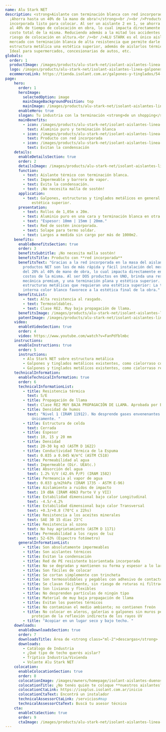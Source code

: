 ```yaml
---
name: Alu Stark NET
description: <strong>Aislante con terminación blanca con red incorporada.
  ¡Ahorra hasta un 40% de la mano de obra!</strong><br /><br />Producto con red
  incorporada listo para colocar. Al ser un aislante 2 en 1, se ahorra del 20%
  al 40% de tiempo de colocación en obra, lo cual impacta directamente en el
  costo total de la misma. Reduciendo además a la mitad los accidentes por
  riesgo de colocación en altura.<br /><br />ALU STARK es el único aislante del
  mercado con terminación blanca de alta resistencia que permite darle a tu
  estructura metálica una estética superior, además de aislarlos térmicamente.
  Ideal para supermercados, concesionarias de autos, etc.
globals:
  order: 1
  productImage: /images/products/alu-stark-net/isolant-aislantes-linea-galpones-y-tinglados-alu-stark-net-producto-rollo.png
  logo: /images/products/alu-stark-net/isolant-aislantes-linea-galpones-y-tinglados-alu-stark-net-logo.png
  ecommerceLink: https://tienda.isolant.com.ar/galpones-y-tinglados/54-alu-stark-10-net.html
page:
    hero:
      order: 1
      heroImage:
        selectedOption: image
        mainImageBackgroundPosition: top
        mainImage: /images/products/alu-stark-net/isolant-aislantes-linea-galpones-y-tinglados-alu-stark-net-imagen.jpg
      enableHero: true
      slogan: Tu industria con la terminación <strong>de un shopping</strong>
      mainBenefits:
        - icon: /images/products/alu-stark-net/isolant-aislantes-linea-galpones-y-tinglados-alu-stark-net-beneficio-2.svg
          text: Aluminio puro y terminación blanca
        - icon: /images/products/alu-stark-net/isolant-aislantes-linea-galpones-y-tinglados-alu-stark-net-beneficio-1.svg
          text: Producto con red incorporada
        - icon: /images/products/alu-stark-net/isolant-aislantes-linea-galpones-y-tinglados-alu-stark-net-beneficio-3.svg
          text: Evitan la condensación
    details:
      enableDetailsSection: true
      order: 2
      detailsImage: /images/products/alu-stark-net/isolant-aislantes-linea-galpones-y-tinglados-alu-stark-net-imagen-producto.jpg
      function:
        - text: Aislante térmico con terminación blanca.
        - text: Impermeable y barrera de vapor.
        - text: Evita la condensación.
        - text: ¡No necesita malla de sostén!
      application:
        - text: Galpones, estructuras y tinglados metálicos en general que necesiten una
            estética superior.
      presentation:
        - text: Rollos de 1,05m x 20m.
        - text: Aluminio puro en una cara y terminación blanca en otra.
        - text: "Espesor: 10mm | 15mm | 20mm."
        - text: Red de sostén incorporada.
        - text: Solape para termo soldar.
        - text: Largos a medida sin cargo por más de 1000m2.
    benefits:
      enableBenefitsSection: true
      order: 3
      benefitsSubtitle: ¡No necesita malla sostén!
      benefitsTitle: Producto con **red incorporada**
      benefitsText: "Gracias a la red incorporada en la masa del aislante, nuestros
        productos NET son los de más rápida y fácil instalación del mercado. Ahorran
        del 20% al 40% de mano de obra, lo cual impacta directamente en los tiempos y
        costos de la misma. Al ser DOS productos en UNO, brinda una resistencia
        mecánica premium, y una terminación plana y estética superior. Ideal para
        estructuras metálicas que requieran una estética superior: La terminación
        interna color blanco favorece a la estética final de la obra."
      benefitsList:
        - text: Alta resistencia al rasgado.
        - text: Termosoldables.
        - text: Clase RE2. Muy baja propagación de llama.
      benefitsImage: /images/products/alu-stark-net/isolant-aislantes-linea-galpones-y-tinglados-alu-stark-net-beneficio-exclusivo.jpg
      patentImage: /images/products/alu-stark-net/isolant-aislantes-linea-galpones-y-tinglados-alu-stark-net-patente.png
    video:
      enableVideoSection: true
      order: 4
      video: https://www.youtube.com/watch?v=FanPdfblmbc
    instructions:
      enableInstructions: true
      order: 5
      instructions:
        - Alu Stark NET sobre estructura metálica
        - Galpones y tinglados metálicos existentes, como cielorraso copiando la forma
        - Galpones y tinglados metálicos existentes, como cielorraso recto
    technicalInformation:
      enableTechnicalInformation: true
      order: 6
      technicalInformationList:
        - title: Resistencia térmica
          text: S/E
        - title: Propagación de llama
          text: Clase RE2 MUY BAJA PROPAGACIÓN DE LLAMA. Aprobada por Bomberos Argentina.
        - title: Densidad de humos
          text: "Nivel 1 (IRAM 11912). No desprende gases envenenantes. CO2 + H20 + calor
            únicamente. "
        - title: Estructura de celda
          text: Cerrada
        - title: Espesor
          text: 10, 15 y 20 mm
        - title: Densidad
          text: 20-30 kg m3 (ASTM D 1622)
        - title: Conductividad Térmica de la Espuma
          text: 0.035 a 0.045 W/m°C (ASTM C518)
        - title: Permeabilidad al agua
          text: Impermeable (Dir. UEAtc.)
        - title: Absorción del agua
          text: 1.2% V/V (42.6% P/P) (IRAM 1582)
        - title: Permeancia al vapor de agua
          text: 0.033 g/m2hkPa (IRAM 1735 - ASTM E-96)
        - title: Aislamiento a ruidos de impacto
          text: 19 dBA (IRAM 4063 Parte V y VII)
        - title: Estabilidad dimensional bajo calor Longitudinal
          text: -4.5/-4.2%
        - title: Estabilidad dimensional bajo calor Transversal
          text: +0.3/+0.8 (70°C x 22hs)
        - title: Resistencia a los aceites minerales
          text: SAE 30 15 días 23°C
        - title: Resistencia al ozono
          text: No hay agrietamiento (ASTM D 1171)
        - title: Permeabilidad a los rayos de luz
          text: 52-63% (Espectro fotómetro)
      generalInformationList:
        - title: Son absolutamente impermeables
        - title: Son aislantes térmicos
        - title: Evitan la condensación
        - title: Red de PE resistente biorientada incorporada
        - title: No se degradan y mantienen su forma y espesor a lo largo del tiempo
        - title: Son fáciles de colocar
        - title: Se cortan simplemente con trincheta
        - title: Son termosoldables y pegables con adhesivo de contacto
        - title: Se clavan fácilmente, sin riesgo de roturas ni filtraciones
        - title: Son livianas y flexibles
        - title: No desprenden partículas de ningún tipo
        - title: Material de muy baja propagación de llama
        - title: Evitan los puentes térmicos
        - title: No contaminan el medio ambiente; no contienen freón
        - title: No colocar en aleros, galerías o galpones sin muros perimetrales que
            protejan de la reflexión indirecta de los rayos UV
        - title: "Acopiar en un lugar seco y bajo techo. "
    downloads:
      enableDownloadsSection: true
      order: 7
      downloadsTitle: Área de <strong class="ml-2">descargas</strong>
      downloads:
        - Catálogo de Industria
        - ¿Qué tipo de techo querés aislar?
        - Tríptico Industria/Vivienda
        - Volante Alu Stark NET
    colocation:
      enableColocationSection: true
      order: 8
      colocationImage: /images/owners/homepage/isolant-aislantes-duenos-e-inquilinos-isoplus-colocation.jpg
      colocationTitle: ¿No tenés quién te coloque **nuestros aislantes?**
      colocationCtaLink: https://isoplus.isolant.com.ar/inicio
      colocationCtaText: Encontrá un instalador
      technicalAssessorCtaLink: /servicios#map
      technicalAssessorCtaText: Buscá tu asesor técnico
    cta:
      enableCtaSection: true
      order: 9
      ctaImage: /images/products/alu-stark-net/isolant-aislantes-linea-galpones-y-tinglados-alu-stark-net-imagen-cta.jpg
---
```

